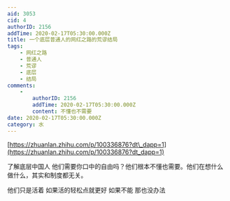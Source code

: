 ```yaml
---
aid: 3053
cid: 4
authorID: 2156
addTime: 2020-02-17T05:30:00.000Z
title: 一个底层普通人的网红之路的荒谬结局
tags:
    - 网红之路
    - 普通人
    - 荒谬
    - 底层
    - 结局
comments:
    -
        authorID: 2156
        addTime: 2020-02-17T05:30:00.000Z
        content: 不懂也不需要
date: 2020-02-17T05:30:00.000Z
category: 水
---
```


[https://zhuanlan.zhihu.com/p/100336876?dt\_dapp=1](https://zhuanlan.zhihu.com/p/100336876?dt_dapp=1)

了解底层中国人 他们需要你口中的自由吗？他们根本不懂也需要。他们在想什么做什么，其实和制度都无关。

他们只是活着 如果活的轻松点就更好 如果不能 那也没办法
